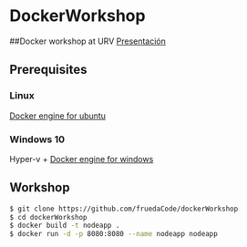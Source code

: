 # DockerWorkshop
##Docker workshop at URV
[Presentación](https://docs.google.com/presentation/d/1ewcUKvVnoAAu96rldC1jjqwUmvf9Js48FIFAQCOFxY0/edit?usp=sharing)

## Prerequisites
### Linux
[Docker engine for ubuntu](https://docs.docker.com/engine/installation/linux/ubuntulinux/)

### Windows 10
Hyper-v + 
[Docker engine for windows](https://docs.docker.com/engine/installation/windows/)



## Workshop
```sh
$ git clone https://github.com/fruedaCode/dockerWorkshop
$ cd dockerWorkshop
$ docker build -t nodeapp .
$ docker run -d -p 8080:8080 --name nodeapp nodeapp
```

